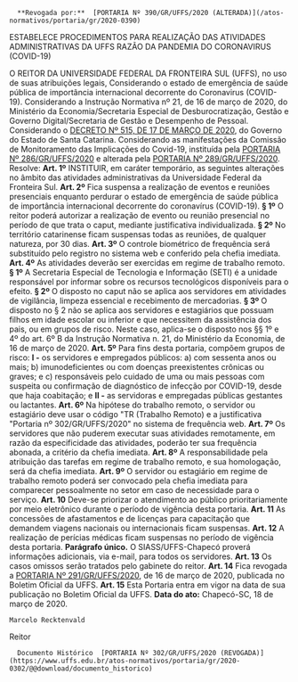       **Revogada por:**  [PORTARIA Nº 390/GR/UFFS/2020 (ALTERADA)](/atos-normativos/portaria/gr/2020-0390) 

   ESTABELECE PROCEDIMENTOS PARA REALIZAÇÃO DAS ATIVIDADES ADMINISTRATIVAS DA UFFS RAZÃO DA PANDEMIA DO CORONAVIRUS (COVID-19)  

 O REITOR DA UNIVERSIDADE FEDERAL DA FRONTEIRA SUL (UFFS), no uso de suas atribuições legais, Considerando o estado de emergência de saúde pública de importância internacional decorrente do Coronavirus (COVID-19). Considerando a Instrução Normativa nº 21, de 16 de março de 2020, do Ministério da Economia/Secretaria Especial de Desburocratização, Gestão e Governo Digital/Secretaria de Gestão e Desempenho de Pessoal. Considerando o [DECRETO Nº 515, DE 17 DE MARÇO DE 2020](https://www.sc.gov.br/images/Secom_Noticias/Documentos/VERS%C3%83O_ASSINADA.pdf), do Governo do Estado de Santa Catarina. Considerando as manifestações da Comissão de Monitoramento das Implicações do Covid-19, instituída pela [PORTARIA Nº 286/GR/UFFS/2020](https://www.uffs.edu.br/atos-normativos/portaria/gr/2020-0286) e alterada pela [PORTARIA Nº 289/GR/UFFS/2020](https://www.uffs.edu.br/atos-normativos/portaria/gr/2020-0289). Resolve:   **Art. 1º**  INSTITUIR, em caráter temporário, as seguintes alterações no âmbito das atividades administrativas da Universidade Federal da Fronteira Sul.   **Art. 2º**  Fica suspensa a realização de eventos e reuniões presenciais enquanto perdurar o estado de emergência de saúde pública de importância internacional decorrente do coronavírus (COVID-19). **§ 1º**  O reitor poderá autorizar a realização de evento ou reunião presencial no período de que trata o caput, mediante justificativa individualizada. **§ 2º**  No território catarinense ficam suspensas todas as reuniões, de qualquer natureza, por 30 dias.   **Art. 3º**  O controle biométrico de frequência será substituído pelo registro no sistema web e conferido pela chefia imediata.   **Art. 4º**  As atividades deverão ser exercidas em regime de trabalho remoto. **§ 1º**  A Secretaria Especial de Tecnologia e Informação (SETI) é a unidade responsável por informar sobre os recursos tecnológicos disponíveis para o efeito. **§ 2º**  O disposto no caput não se aplica aos servidores em atividades de vigilância, limpeza essencial e recebimento de mercadorias. **§ 3º**  O disposto no § 2 não se aplica aos servidores e estagiários que possuam filhos em idade escolar ou inferior e que necessitem da assistência dos pais, ou em grupos de risco. Neste caso, aplica-se o disposto nos §§ 1º e 4º do art. 6º B da Instrução Normativa n. 21, do Ministério da Economia, de 16 de março de 2020.   **Art. 5º**  Para fins desta portaria, compõem grupos de risco: **I -**  os servidores e empregados públicos: a) com sessenta anos ou mais; b) imunodeficientes ou com doenças preexistentes crônicas ou graves; e c) responsáveis pelo cuidado de uma ou mais pessoas com suspeita ou confirmação de diagnóstico de infecção por COVID-19, desde que haja coabitação; e **II -**  as servidoras e empregadas públicas gestantes ou lactantes.   **Art. 6º**  Na hipótese do trabalho remoto, o servidor ou estagiário deve usar o código "TR (Trabalho Remoto) e a justificativa "Portaria nº 302/GR/UFFS/2020" no sistema de frequência web.   **Art. 7º**  Os servidores que não puderem executar suas atividades remotamente, em razão da especificidade das atividades, poderão ter sua frequência abonada, a critério da chefia imediata.   **Art. 8º**  A responsabilidade pela atribuição das tarefas em regime de trabalho remoto, e sua homologação, será da chefia imediata.   **Art. 9º**  O servidor ou estagiário em regime de trabalho remoto poderá ser convocado pela chefia imediata para comparecer pessoalmente no setor em caso de necessidade para o serviço.   **Art. 10**  Deve-se priorizar o atendimento ao público prioritariamente por meio eletrônico durante o período de vigência desta portaria.   **Art. 11**  As concessões de afastamentos e de licenças para capacitação que demandem viagens nacionais ou internacionais ficam suspensas.   **Art. 12**  A realização de perícias médicas ficam suspensas no período de vigência desta portaria. **Parágrafo único.**  O SIASS/UFFS-Chapecó proverá informações adicionais, via e-mail, para todos os servidores.   **Art. 13**  Os casos omissos serão tratados pelo gabinete do reitor.   **Art. 14**  Fica revogada a [PORTARIA Nº 291/GR/UFFS/2020](https://www.uffs.edu.br/atos-normativos/portaria/gr/2020-0291), de 16 de março de 2020, publicada no Boletim Oficial da UFFS.   **Art. 15**  Esta Portaria entra em vigor na data de sua publicação no Boletim Oficial da UFFS.        **Data do ato:** Chapecó-SC, 18 de março de 2020.   
 

    Marcelo Recktenvald   
 Reitor 

      Documento Histórico  [PORTARIA Nº 302/GR/UFFS/2020 (REVOGADA)](https://www.uffs.edu.br/atos-normativos/portaria/gr/2020-0302/@@download/documento_historico)     
      